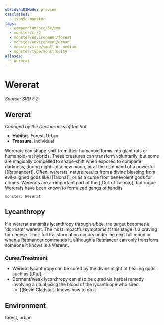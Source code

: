 ```yaml
---
obsidianUIMode: preview
cssclasses:
  - json5e-monster
tags:
  - compendium/src/5e/xmm
  - monster/cr/2
  - monster/environment/forest
  - monster/environment/urban
  - monster/size/small-or-medium
  - monster/type/monstrosity
aliases:
  - Wererat
---
```

# Wererat
*Source: SRD 5.2*  

## Wererat

*Changed by the Deviousness of the Rat*

- **Habitat.** Forest, Urban  
- **Treasure.** Individual  

Wererats can shape-shift from their humanoid forms into giant rats or humanoid-rat hybrids. These creatures can transform voluntarily, but some are magically compelled to shape-shift when exposed to complete darkness, during nights of a new moon, or at the command of a powerful [[Ratmancer]]. Often, wererats' nature results from a divine blessing from evil-aligned gods like [[Talona]], or as a curse from benevolent gods for crimes. Wererats are an important part of the [[Cult of Talona]], but rogue Wererats have been known to form/lead gangs of bandits

```statblock
monster: Wererat
```

## Lycanthropy

If a wererat transmits lycanthropy through a bite, the target becomes a 'dormant' wererat. The most impactful symptoms at this stage is a craving for cheese.
Their full transformation occurs under the next full moon or when a Ratmancer commands it, although a Ratmancer can only transform someone it knows is a Wererat.

### Cures/Treatment
- Wererat lycanthropy can be cured by the divine might of healing gods such as [[Ra]]. 
- Dormant/weak lycanthropy can also be cured via herbal remedy involving a ritual using the blood of the lycanthrope who sired.
	- [[Bevin Gladstar]] knows how to do it

## Environment

forest, urban